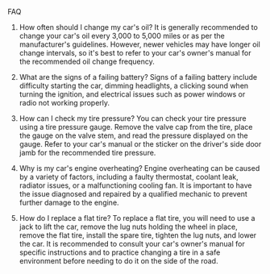 FAQ

1. How often should I change my car's oil? It is generally recommended to change your car's oil every 3,000 to 5,000 miles or as per the manufacturer's guidelines. However, newer vehicles may have longer oil change intervals, so it's best to refer to your car's owner's manual for the recommended oil change frequency.

2. What are the signs of a failing battery? Signs of a failing battery include difficulty starting the car, dimming headlights, a clicking sound when turning the ignition, and electrical issues such as power windows or radio not working properly.

3. How can I check my tire pressure? You can check your tire pressure using a tire pressure gauge. Remove the valve cap from the tire, place the gauge on the valve stem, and read the pressure displayed on the gauge. Refer to your car's manual or the sticker on the driver's side door jamb for the recommended tire pressure.

4. Why is my car's engine overheating? Engine overheating can be caused by a variety of factors, including a faulty thermostat, coolant leak, radiator issues, or a malfunctioning cooling fan. It is important to have the issue diagnosed and repaired by a qualified mechanic to prevent further damage to the engine.

5. How do I replace a flat tire? To replace a flat tire, you will need to use a jack to lift the car, remove the lug nuts holding the wheel in place, remove the flat tire, install the spare tire, tighten the lug nuts, and lower the car. It is recommended to consult your car's owner's manual for specific instructions and to practice changing a tire in a safe environment before needing to do it on the side of the road.

